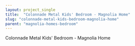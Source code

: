 ```yaml
---
layout: project_single
title:  "Colonnade Metal Kids' Bedroom - Magnolia Home"
slug: "colonnade-metal-kids-bedroom-magnolia-home"
parent: "magnolia-homes-bedroom"
---
```

Colonnade Metal Kids' Bedroom - Magnolia Home